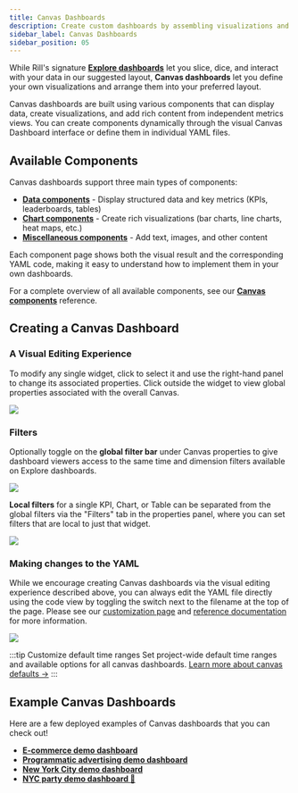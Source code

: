 ```yaml
---
title: Canvas Dashboards
description: Create custom dashboards by assembling visualizations and components
sidebar_label: Canvas Dashboards
sidebar_position: 05
---
```


While Rill's signature **[Explore dashboards](/build/dashboards/explore)** let you slice, dice, and interact with your data in our suggested layout, **Canvas dashboards** let you define your own visualizations and arrange them into your preferred layout.


Canvas dashboards are built using various components that can display data, create visualizations, and add rich content from independent metrics views. You can create components dynamically through the visual Canvas Dashboard interface or define them in individual YAML files.

## Available Components

Canvas dashboards support three main types of components:

- **[Data components](/build/dashboards/canvas-widgets/data)** - Display structured data and key metrics (KPIs, leaderboards, tables)
- **[Chart components](/build/dashboards/canvas-widgets/chart)** - Create rich visualizations (bar charts, line charts, heat maps, etc.)
- **[Miscellaneous components](/build/dashboards/canvas-widgets/misc)** - Add text, images, and other content

Each component page shows both the visual result and the corresponding YAML code, making it easy to understand how to implement them in your own dashboards.

For a complete overview of all available components, see our [**Canvas components**](/build/dashboards/canvas-widgets) reference.

## Creating a Canvas Dashboard
### A Visual Editing Experience 

To modify any single widget, click to select it and use the right-hand panel to change its associated properties. Click outside the widget to view global properties associated with the overall Canvas.

<img src = '/img/build/dashboard/canvas/selected-widget.png' class='rounded-gif' />
<br/>


### Filters
Optionally toggle on the **global filter bar** under Canvas properties to give dashboard viewers access to the same time and dimension filters available on Explore dashboards.

<img src = '/img/build/dashboard/canvas/global-filter-bar.png' class='rounded-gif' />
<br/>

**Local filters** for a single KPI, Chart, or Table can be separated from the global filters via the "Filters" tab in the properties panel, where you can set filters that are local to just that widget.


<img src = '/img/build/dashboard/canvas/local-filters.png' class='rounded-gif' />
<br/>

### Making changes to the YAML 
While we encourage creating Canvas dashboards via the visual editing experience described above, you can always edit the YAML file directly using the code view by toggling the switch next to the filename at the top of the page. Please see our [customization page](/build/dashboards/customization) and [reference documentation](/reference/project-files/canvas-dashboards) for more information.


<img src = '/img/build/dashboard/canvas/code-toggle.png' class='rounded-gif' />
<br/>

:::tip Customize default time ranges
Set project-wide default time ranges and available options for all canvas dashboards.
[Learn more about canvas defaults →](/build/project-configuration#canvas-defaults)
::: 

<!-- 
## Default Filters

Dashboard creators can configure default dimension and measure filters to establish a consistent starting point for viewers. This feature enables you to pre-configure the most relevant data views, ensuring users begin their analysis with the most appropriate context and reducing the need for manual filter configuration.

### Dimension Filters

<img src = '/img/build/dashboard/canvas/dimension-default-filters.png' class='rounded-gif' /> <br/>

Additional parameters can be configured to control filter behavior, including locking filters, hiding values, and setting default selections.

```yaml
defaults:
  filters:
    dimensions:
      # Exclude "Not Available" values and lock the filter
      - dimension: app_site_domain
        exclude: true
        locked: true
        values:
          - "Not Available"
      
      # Make filter non-removable but allow value changes
      - dimension: app_site_name
        removable: false
      
      # Standard dimension filter
      - dimension: device_state
```

### Measure Filters

Measure filters can be configured in the same way:

```yaml
defaults:
  filters:
    measures:
      # Lock impressions filter with greater than 10 threshold
      - measure: impressions
        locked: true
        # hidden: true  # Uncomment to hide from UI
        by_dimension: app_site_domain
        operator: gt  # Available: gt, lt, gte, lte, bt, nbt, eq, neq
        values:
          - "10"
      
      # Configure total_bids filter with less than or equal to 10
      - measure: total_bids
        by_dimension: app_site_name
        operator: lte  # Available: gt, lt, gte, lte, bt, nbt, eq, neq
        values:
          - "10"
```

<img src = '/img/build/dashboard/canvas/measure-default-filters.png' class='rounded-gif' /> <br/> 

For detailed YAML configurations, see the [`filters`](/reference/project-files/canvas-dashboards#defaults) section in our reference documentation.-->

## Example Canvas Dashboards

Here are a few deployed examples of Canvas dashboards that you can check out!

- **[E-commerce demo dashboard](https://ui.rilldata.com/demo/ezcommerce-demo/canvas/canvas)**
- **[Programmatic advertising demo dashboard](https://ui.rilldata.com/demo/rill-openrtb-prog-ads/canvas/executive_overview)**
- **[New York City demo dashboard](https://ui.rilldata.com/demo/nyc-canvas-jam/canvas/scorecard%20canvas)**
- **[NYC party demo dashboard 🎉](https://ui.rilldata.com/demo/nyc-canvas-jam/canvas/Leaderboard)**

